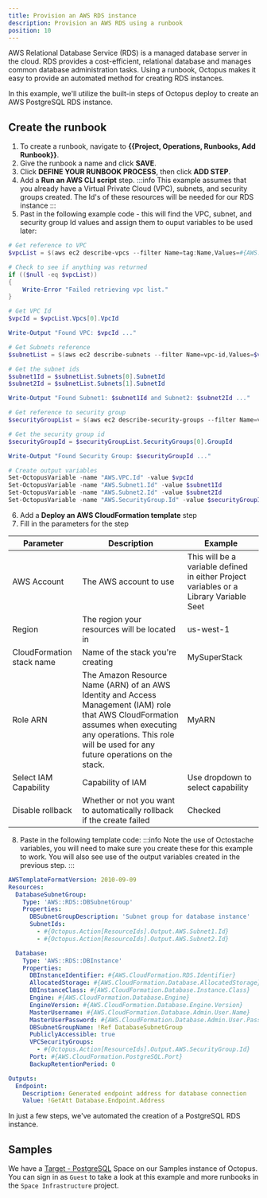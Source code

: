 ```yaml
---
title: Provision an AWS RDS instance
description: Provision an AWS RDS using a runbook
position: 10
---
```


AWS Relational Database Service (RDS) is a managed database server in the cloud. RDS provides a cost-efficient, relational database and manages common database administration tasks.  Using a runbook, Octopus makes it easy to provide an automated method for creating RDS instances.

In this example, we'll utilize the built-in steps of Octopus deploy to create an AWS PostgreSQL RDS instance.

## Create the runbook

1. To create a runbook, navigate to **{{Project, Operations, Runbooks, Add Runbook}}**.
1. Give the runbook a name and click **SAVE**.
1. Click **DEFINE YOUR RUNBOOK PROCESS**, then click **ADD STEP**.
1. Add a **Run an AWS CLI script** step.
:::info
This example assumes that you already have a Virtual Private Cloud (VPC), subnets, and security groups created.  The Id's of these resources will be needed for our RDS instance
:::
1. Past in the following example code - this will find the VPC, subnet, and security group Id values and assign them to ouput variables to be used later:
```PowerShell
# Get reference to VPC
$vpcList = $(aws ec2 describe-vpcs --filter Name=tag:Name,Values=#{AWS.CloudFormation.VPC.Name}) | ConvertFrom-Json

# Check to see if anything was returned
if (($null -eq $vpcList))
{
	Write-Error "Failed retrieving vpc list." 
}

# Get VPC Id
$vpcId = $vpcList.Vpcs[0].VpcId

Write-Output "Found VPC: $vpcId ..."

# Get Subnets reference
$subnetList = $(aws ec2 describe-subnets --filter Name=vpc-id,Values=$vpcId) | ConvertFrom-Json

# Get the subnet ids
$subnet1Id = $subnetList.Subnets[0].SubnetId
$subnet2Id = $subnetList.Subnets[1].SubnetId

Write-Output "Found Subnet1: $subnet1Id and Subnet2: $subnet2Id ..."

# Get reference to security group
$securityGroupList = $(aws ec2 describe-security-groups --filter Name=vpc-id,Values=$vpcId,Name=tag:Name,Values=#{AWS.CloudFormation.SecurityGroup.Name}) | ConvertFrom-Json

# Get the security group id
$securityGroupId = $securityGroupList.SecurityGroups[0].GroupId

Write-Output "Found Security Group: $securityGroupId ..."

# Create output variables
Set-OctopusVariable -name "AWS.VPC.Id" -value $vpcId
Set-OctopusVariable -name "AWS.Subnet1.Id" -value $subnet1Id
Set-OctopusVariable -name "AWS.Subnet2.Id" -value $subnet2Id
Set-OctopusVariable -name "AWS.SecurityGroup.Id" -value $securityGroupId
```
6. Add a **Deploy an AWS CloudFormation template** step
1. Fill in the parameters for the step

| Parameter  | Description | Example |
| ------------- | ------------- | ------------- |
| AWS Account | The AWS account to use | This will be a variable defined in either Project variables or a Library Variable Seet |
| Region | The region your resources will be located in | us-west-1 |
| CloudFormation stack name | Name of the stack you're creating | MySuperStack |
| Role ARN | The Amazon Resource Name (ARN) of an AWS Identity and Access Management (IAM) role that AWS CloudFormation assumes when executing any operations. This role will be used for any future operations on the stack. | MyARN |
| Select IAM Capability | Capability of IAM | Use dropdown to select capability |
| Disable rollback | Whether or not you want to automatically rollback if the create failed | Checked |

8. Paste in the following template code:
:::info
Note the use of Octostache variables, you will need to make sure you create these for this example to work.  You will also see use of the output variables created in the previous step.
:::
```YAML
AWSTemplateFormatVersion: 2010-09-09
Resources:
  DatabaseSubnetGroup:
    Type: 'AWS::RDS::DBSubnetGroup'
    Properties:
      DBSubnetGroupDescription: 'Subnet group for database instance'
      SubnetIds:
        - #{Octopus.Action[ResourceIds].Output.AWS.Subnet1.Id}
        - #{Octopus.Action[ResourceIds].Output.AWS.Subnet2.Id}

  Database:
    Type: 'AWS::RDS::DBInstance'
    Properties:
      DBInstanceIdentifier: #{AWS.CloudFormation.RDS.Identifier}
      AllocatedStorage: #{AWS.CloudFormation.Database.AllocatedStorage}
      DBInstanceClass: #{AWS.CloudFormation.Database.Instance.Class}
      Engine: #{AWS.CloudFormation.Database.Engine}
      EngineVersion: #{AWS.CloudFormation.Database.Engine.Version}
      MasterUsername: #{AWS.CloudFormation.Database.Admin.User.Name}
      MasterUserPassword: #{AWS.CloudFormation.Database.Admin.User.Password}
      DBSubnetGroupName: !Ref DatabaseSubnetGroup
      PubliclyAccessible: true
      VPCSecurityGroups:
        - #{Octopus.Action[ResourceIds].Output.AWS.SecurityGroup.Id}
      Port: #{AWS.CloudFormation.PostgreSQL.Port}
      BackupRetentionPeriod: 0

Outputs:
  Endpoint:
    Description: Generated endpoint address for database connection
    Value: !GetAtt Database.Endpoint.Address
```

In just a few steps, we've automated the creation of a PostgreSQL RDS instance.

## Samples

We have a [Target - PostgreSQL](https://g.octopushq.com/TargetPostgreSQLSampleSpace) Space on our Samples instance of Octopus. You can sign in as `Guest` to take a look at this example and more runbooks in the `Space Infrastructure` project.
